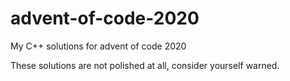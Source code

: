# advent-of-code-2020
My C++ solutions for advent of code 2020

These solutions are not polished at all, consider yourself warned.
